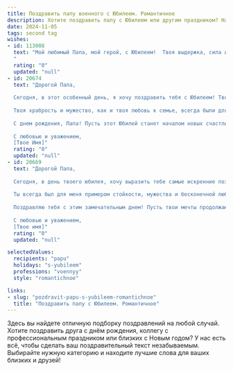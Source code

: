 ```yaml
---
title: Поздравить папу военного с Юбилеем. Романтичное
description: Хотите поздравить папу с Юбилеем или другим праздником? Наш ИИ создаст незабываемое поздравление, а вы обязательно выделитесь среди других.  
date: 2024-11-05
tags: second tag
wishes:
- id: 113008
  text: "Мой любимый Папа, мой герой, с Юбилеем!  Твоя выдержка, сила и благородство – это не только качества замечательного военного, но и неиссякаемый источник моей любви и восхищения. Ты – моя скала, мой защитник, моя самая надёжная пристань в штормах жизни.  Пусть этот юбилей станет началом новой главы, наполненной счастьем, спокойствием и безграничной любовью.  Я бесконечно благодарна судьбе за то, что ты мой отец. С Днём рождения!
  "
  rating: "0"
  updated: "null"
- id: 20674
  text: "Дорогой Папа,
  
  Сегодня, в этот особенный день, я хочу поздравить тебя с Юбилеем! Твоя долгая и преданная служба в рядах нашей великой Родины не только украшает твою биографию, но и вдохновляет всех нас на подвиги и верность идеалам.
  
  Твоя храбрость и мужество, как и твоя любовь к семье, всегда были для меня примером. Я благодарю тебя за твою неутомимую заботу и поддержку. Пусть каждый новый день приносит тебе радость и мир, а твои дни будут наполнены теплом и любовью.
  
  С днем рождения, Папа! Пусть этот Юбилей станет началом новых счастливых воспоминаний и достижений. Ты - мой герой, и я всегда буду гордиться тобой.
  
  С любовью и уважением,
  [Твое Имя]"
  rating: "0"
  updated: "null"
- id: 20669
  text: "Дорогой Папа,
  
  Сегодня, в день твоего юбилея, хочу выразить тебе самые искренние поздравления. Твоя профессиональная жизнь, пройденная в рядах нашей великой армии, наполнена не только сложными испытаниями, но и благородными поступками, которые вдохновляют и восхищают.
  
  Ты всегда был для меня примером стойкости, мужества и бесконечной любви к Родине. Твои глаза горят таким светом надежды и веры, что трудно не вдохновиться ими. Пусть каждый новый день приносит тебе радость и спокойствие, а сердце наполняется теплом близких и родных.
  
  Поздравляю тебя с этим замечательным днем! Пусть твои мечты продолжают сбываться, а жизнь — быть полной счастья и здоровья. Ты заслужил все самое лучшее, и я желаю тебе этого от всей души.
  
  С любовью и уважением,
  [Твое имя]"
  rating: "0"
  updated: "null"

selectedValues:
  recipients: "papu"
  holidays: "s-yubileem"
  professions: "voennyy"
  style: "romantichnoe"

links:
- slug: "pozdravit-papu-s-yubileem-romantichnoe"
  title: "Поздравить папу с Юбилеем. Романтичное"
---
```


Здесь вы найдете отличную подборку поздравлений на любой случай.
Хотите поздравить друга с днём рождения, коллегу с профессиональным праздником или близких с Новым годом? У нас есть всё, чтобы сделать ваш поздравительный текст незабываемым. Выбирайте нужную категорию и находите лучшие слова для ваших близких и друзей!
